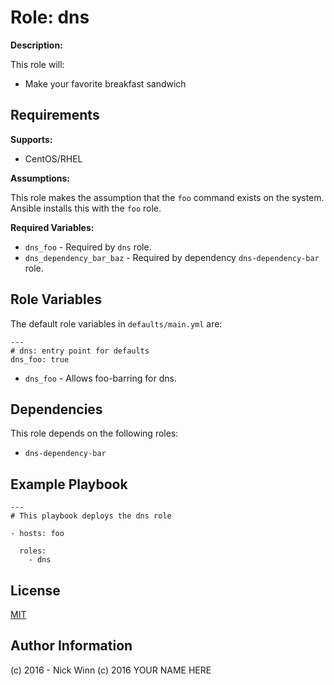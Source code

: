 Role: dns
====
**Description:**

This role will:

- Make your favorite breakfast sandwich

Requirements
------------

**Supports:**

  - CentOS/RHEL

**Assumptions:**

This role makes the assumption that the `foo` command exists on the system.  Ansible installs this with the `foo` role.

**Required Variables:**

  - `dns_foo` - Required by `dns` role.
  - `dns_dependency_bar_baz` - Required by dependency `dns-dependency-bar` role.


Role Variables
--------------

The default role variables in `defaults/main.yml` are:

    ---
    # dns: entry point for defaults
    dns_foo: true

  - `dns_foo` - Allows foo-barring for dns.

Dependencies
------------

This role depends on the following roles:

  - `dns-dependency-bar`


Example Playbook
----------------

    ---
    # This playbook deploys the dns role

    - hosts: foo

      roles:
        - dns

License
-------

[MIT][1]

Author Information
------------------

(c) 2016 - Nick Winn
(c) 2016 YOUR NAME HERE

[1]: http://choosealicense.com/licenses/mit/
